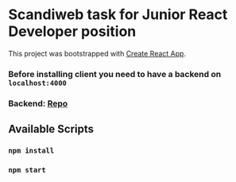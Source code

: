 # Scandiweb task for Junior React Developer position

This project was bootstrapped with [Create React App](https://github.com/facebook/create-react-app).

### Before installing client you need to have a backend on `localhost:4000`

### Backend: [Repo](https://github.com/scandiweb/junior-react-endpoint)

## Available Scripts

### `npm install`

### `npm start`